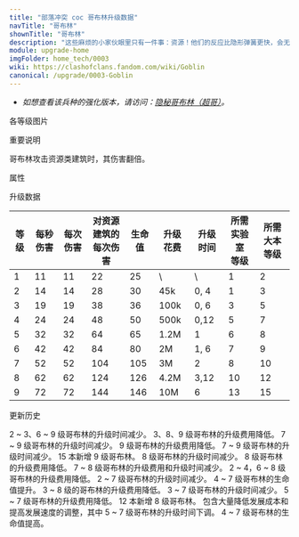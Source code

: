 ```yaml
---
title: "部落冲突 coc 哥布林升级数据"
navTitle: "哥布林"
shownTitle: "哥布林"
description: "这些麻烦的小家伙眼里只有一件事：资源！他们的反应比隐形弹簧更快，会无休止地取得资源。"
module: upgrade-home
imgFolder: home_tech/0003
wiki: https://clashofclans.fandom.com/wiki/Goblin
canonical: /upgrade/0003-Goblin
---
```


- *如想查看该兵种的强化版本，请访问：[隐秘哥布林（超哥）](/upgrade/0601-Sneaky-Goblin)。*

<UnitInfo :folder="$frontmatter.imgFolder" imgSrc="Goblin_info.png" :imgAlt="$frontmatter.navTitle" :description="$frontmatter.description" />

<SmallTitle>各等级图片</SmallTitle>

<Panel>
    <UnitImgGroup :folder="$frontmatter.imgFolder">
        <UnitImg imgTitle="1 - 2 级" imgSrc="Goblin1.png" />
        <UnitImg imgTitle="3 - 4 级" imgSrc="Goblin3.png" />
        <UnitImg imgTitle="5 级" imgSrc="Goblin5.png" />
        <UnitImg imgTitle="6 级" imgSrc="Goblin6.png" />
        <UnitImg imgTitle="7 级" imgSrc="Goblin7.png" />
        <UnitImg imgTitle="8 级" imgSrc="Goblin8.png" />
        <UnitImg imgTitle="9 级" imgSrc="Goblin9.png" />
    </UnitImgGroup>
</Panel>

<SmallTitle>重要说明</SmallTitle>

哥布林攻击资源类建筑时，其伤害翻倍。

<SmallTitle>属性</SmallTitle>

<UnitProperties>
    <UnitProperty pKey="攻击偏好" pValue="资源类建筑" />
    <UnitProperty pKey="伤害类型" pValue="单体伤害" />
    <UnitProperty pKey="攻击的目标" pValue="仅地面目标" />
    <UnitProperty pKey="占据人口" pValue="1" />
    <UnitProperty pKey="移动速度" pValue="4 格/秒" />
    <UnitProperty pKey="攻击速度" pValue="1 秒/次" />
    <UnitProperty pKey="攻击距离" pValue="0.4 格" />
    <UnitProperty pKey="所需训练营等级" pValue="4" />
    <UnitProperty pKey="所需大本等级" pValue="2" />
    <UnitProperty pKey="训练时间" pValue="7" trainingSystem="2022" />
</UnitProperties>

<SmallTitle>升级数据</SmallTitle>

<script setup>
const tableExtraInfo = [
    {
        "column": 5,
        "type": "cost",
        "gpClass": "research",
        "icon": "Elixir"
    },
    {
        "column": 6,
        "type": "time",
        "gpClass": "research"
    }
];
</script>

<UnitTable :tableExtraInfo="tableExtraInfo">

| 等级 | 每秒伤害 | 每次伤害 |对资源建筑的<br>每次伤害|生命值| 升级花费 |  升级时间  |所需实验室<br>等级|所需大本等级|
| ---- |  ----   |  ----   |        ----        |  ----  |   ----  |    ----   |      ----       |   ----   |
|   1  |    11   |    11   |         22         |   25   |      \  |       \   |        1        |     2    |
|   2  |    14   |    14   |         28         |   30   |    45k  |    0, 4   |        1        |     3    |
|   3  |    19   |    19   |         38         |   36   |   100k  |    0, 6   |        3        |     5    |
|   4  |    24   |    24   |         48         |   50   |   500k  |    0,12   |        5        |     7    |
|   5  |    32   |    32   |         64         |   65   |   1.2M  |    1      |        6        |     8    |
|   6  |    42   |    42   |         84         |   80   |     2M  |    1, 6   |        7        |     9    |
|   7  |    52   |    52   |        104         |  105   |     3M  |    2      |        8        |    10    |
|   8  |    62   |    62   |        124         |  126   |   4.2M  |    3,12   |       10        |    12    |
|   9  |    72   |    72   |        144         |  146   |    10M  |    6      |       13        |    15    |
</UnitTable>

<SmallTitle>更新历史</SmallTitle>

<Timeline>
    <TimelineItem date="2024/11/25">
        <TimelineRow>2 ~ 3、6 ~ 9 级哥布林的升级时间减少。</TimelineRow>
        <TimelineRow>3、8、9 级哥布林的升级费用降低。</TimelineRow>
    </TimelineItem>
    <TimelineItem date="2024/06/18">
        <TimelineRow>7 ~ 9 级哥布林的升级时间减少。</TimelineRow>
        <TimelineRow>9 级哥布林的升级费用降低。</TimelineRow>
    </TimelineItem>
    <TimelineItem date="2023/12/12">
        <TimelineRow>7 ~ 9 级哥布林的升级时间减少。</TimelineRow>
    </TimelineItem>
    <TimelineItem date="2023/06/12">
        <TimelineRow>15 本新增 9 级哥布林。</TimelineRow>
    <TimelineRow>8 级哥布林的升级时间减少。</TimelineRow>
        <TimelineRow>8 级哥布林的升级费用降低。</TimelineRow>
    </TimelineItem>
    <TimelineItem date="2022/10/10">
        <TimelineRow>7 ~ 8 级哥布林的升级费用和升级时间减少。</TimelineRow>
    </TimelineItem>
    <TimelineItem date="2021/12/09">
        <TimelineRow>2 ~ 4，6 ~ 8 级哥布林的升级费用降低。</TimelineRow>
        <TimelineRow>2 ~ 7 级哥布林的升级时间减少。</TimelineRow>
        <TimelineRow>4 ~ 7 级哥布林的生命值提升。</TimelineRow>
    </TimelineItem>
    <TimelineItem date="2021/04/12">
        <TimelineRow>3 ~ 8 级的哥布林的升级费用降低。</TimelineRow>
        <TimelineRow>3 ~ 7 级哥布林的升级时间减少。</TimelineRow>
    </TimelineItem>
    <TimelineItem date="2020-03-30">
        <TimelineRow>5 ~ 7 级哥布林的升级费用降低。</TimelineRow>
    <TimelineRow>12 本新增 8 级哥布林。</TimelineRow>
    </TimelineItem>
    <TimelineItem date="2019-04-02">
        <TimelineRow>包含大量降低发展成本和提高发展速度的调整，其中 5 ~ 7 级哥布林的升级时间下调。</TimelineRow>
    </TimelineItem>
    <TimelineItem date="2019-02-22">
        <TimelineRow>4 ~ 7 级哥布林的生命值提高。</TimelineRow>
    </TimelineItem>
    <TimelineItem :historyBottom="true" />
</Timeline>